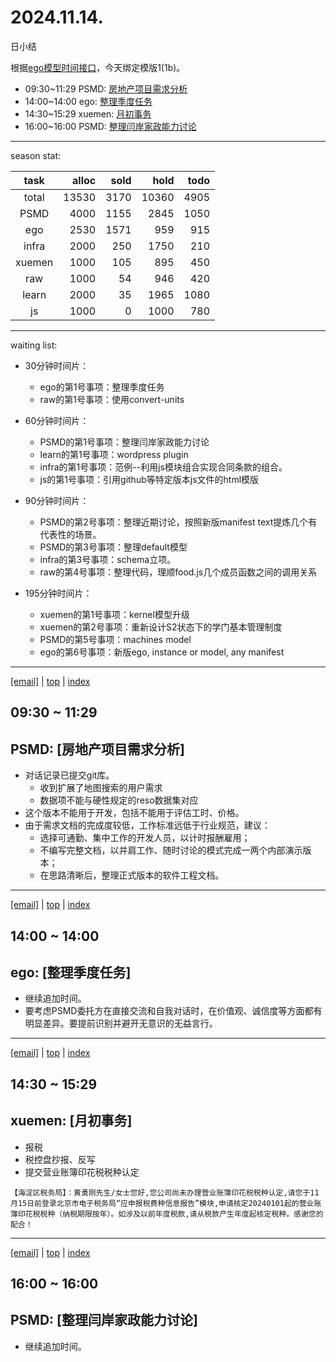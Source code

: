 # 2024.11.14.
日小结

<a id="top"></a>
根据[ego模型时间接口](https://gitee.com/hyg/blog/blob/master/timeflow.md)，今天绑定模版1(1b)。

<a id="index"></a>
- 09:30~11:29	PSMD: [房地产项目需求分析](#20241114093000)
- 14:00~14:00	ego: [整理季度任务](#20241114140000)
- 14:30~15:29	xuemen: [月初事务](#20241114143000)
- 16:00~16:00	PSMD: [整理闫岸家政能力讨论](#20241114160000)

---
season stat:

| task | alloc | sold | hold | todo |
| :---: | ---: | ---: | ---: | ---: |
| total | 13530 | 3170 | 10360 | 4905 |
| PSMD | 4000 | 1155 | 2845 | 1050 |
| ego | 2530 | 1571 | 959 | 915 |
| infra | 2000 | 250 | 1750 | 210 |
| xuemen | 1000 | 105 | 895 | 450 |
| raw | 1000 | 54 | 946 | 420 |
| learn | 2000 | 35 | 1965 | 1080 |
| js | 1000 | 0 | 1000 | 780 |

---
waiting list:


- 30分钟时间片：
  - ego的第1号事项：整理季度任务
  - raw的第1号事项：使用convert-units

- 60分钟时间片：
  - PSMD的第1号事项：整理闫岸家政能力讨论
  - learn的第1号事项：wordpress plugin
  - infra的第1号事项：范例--利用js模块组合实现合同条款的组合。
  - js的第1号事项：引用github等特定版本js文件的html模版

- 90分钟时间片：
  - PSMD的第2号事项：整理近期讨论，按照新版manifest text提炼几个有代表性的场景。
  - PSMD的第3号事项：整理default模型
  - infra的第3号事项：schema立项。
  - raw的第4号事项：整理代码，理顺food.js几个成员函数之间的调用关系

- 195分钟时间片：
  - xuemen的第1号事项：kernel模型升级
  - xuemen的第2号事项：重新设计S2状态下的学门基本管理制度
  - PSMD的第5号事项：machines model
  - ego的第6号事项：新版ego, instance or model, any manifest

---
<a href="mailto:huangyg@mars22.com?subject=关于2024.11.14.[房地产项目需求分析]任务&body=日期: 2024.11.14.%0D%0A序号: 5%0D%0A手稿:../../draft/2024/11/20241114.01.md%0D%0A---请勿修改邮件主题及以上内容 从下一行开始写您的想法---%0D%0A">[email]</a> | [top](#top) | [index](#index)
<a id="20241114093000"></a>
## 09:30 ~ 11:29
## PSMD: [房地产项目需求分析]

- 对话记录已提交git库。
    - 收到扩展了地图搜索的用户需求
    - 数据项不能与硬性规定的reso数据集对应
- 这个版本不能用于开发，包括不能用于评估工时、价格。
- 由于需求文档的完成度较低，工作标准远低于行业规范，建议：
    - 选择可通勤、集中工作的开发人员，以计时报酬雇用；
    - 不编写完整文档，以并肩工作、随时讨论的模式完成一两个内部演示版本；
    - 在思路清晰后，整理正式版本的软件工程文档。

---
<a href="mailto:huangyg@mars22.com?subject=关于2024.11.14.[整理季度任务]任务&body=日期: 2024.11.14.%0D%0A序号: 7%0D%0A手稿:../../draft/2024/11/20241114.02.md%0D%0A---请勿修改邮件主题及以上内容 从下一行开始写您的想法---%0D%0A">[email]</a> | [top](#top) | [index](#index)
<a id="20241114140000"></a>
## 14:00 ~ 14:00
## ego: [整理季度任务]

- 继续追加时间。
- 要考虑PSMD委托方在直接交流和自我对话时，在价值观、诚信度等方面都有明显差异。要提前识别并避开无意识的无益言行。

---
<a href="mailto:huangyg@mars22.com?subject=关于2024.11.14.[月初事务]任务&body=日期: 2024.11.14.%0D%0A序号: 8%0D%0A手稿:../../draft/2024/11/20241114.03.md%0D%0A---请勿修改邮件主题及以上内容 从下一行开始写您的想法---%0D%0A">[email]</a> | [top](#top) | [index](#index)
<a id="20241114143000"></a>
## 14:30 ~ 15:29
## xuemen: [月初事务]

- 报税
- 税控盘抄报、反写
- 提交营业账簿印花税税种认定
```
【海淀区税务局】：黄勇刚先生/女士您好,您公司尚未办理营业账簿印花税税种认定,请您于11月15日前登录北京市电子税务局“应申报税费种信息报告”模块,申请核定20240101起的营业账簿印花税税种（纳税期限按年）。如涉及以前年度税款,请从税款产生年度起核定税种。感谢您的配合！
```

---
<a href="mailto:huangyg@mars22.com?subject=关于2024.11.14.[整理闫岸家政能力讨论]任务&body=日期: 2024.11.14.%0D%0A序号: 10%0D%0A手稿:../../draft/2024/11/20241114.04.md%0D%0A---请勿修改邮件主题及以上内容 从下一行开始写您的想法---%0D%0A">[email]</a> | [top](#top) | [index](#index)
<a id="20241114160000"></a>
## 16:00 ~ 16:00
## PSMD: [整理闫岸家政能力讨论]

- 继续追加时间。